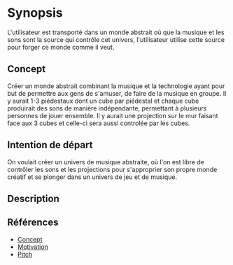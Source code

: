 # Synopsis
L'utilisateur est transporté dans un monde abstrait où que la musique et les sons sont la source qui contrôle cet univers, l'utilisateur utilise cette source pour forger ce monde comme il veut.

## Concept
  Créer un monde abstrait combinant la musique et la technologie ayant pour but de permettre aux gens de s'amuser, de faire de la musique en groupe. Il y aurait 1-3 piédestaux dont un cube par piédestal et chaque cube produirait des sons de manière indépendante, permettant à plusieurs personnes de jouer ensemble. Il y aurait une projection sur le mur faisant face aux 3 cubes et celle-ci sera aussi controlée par les cubes.
  
## Intention de départ 
On voulait créer un univers de musique abstraite, où l'on est libre de contrôler les sons et les projections pour s'approprier son propre monde créatif et se plonger dans un univers de jeu et de musique.

## Description



## Références

* [Concept](https://tim-montmorency.com/582523-gestion/#/contenus/2_scenarisation/10_idee/10_concept/)
* [Motivation](https://tim-montmorency.com/582523-gestion/#/contenus/2_scenarisation/10_idee/30_motivations/)
* [Pitch](https://tim-montmorency.com/582523-gestion/#/contenus/4_faisabilite/20_pitch/)
